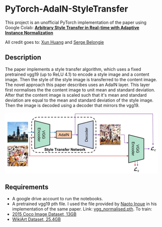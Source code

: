 # PyTorch-AdaIN-StyleTransfer
This project is an unofficial PyTorch implementation of the paper using Google Colab: [**Arbitrary Style Transfer in Real-time with Adaptive Instance Normalization**](https://arxiv.org/abs/1703.06868)

All credit goes to: [Xun Huang](http://www.cs.cornell.edu/~xhuang/) and
[Serge Belongie](http://blogs.cornell.edu/techfaculty/serge-belongie/)


## Description
The paper implements a style transfer algorithm, which uses a fixed pretrained vgg19 (up to ReLU 4.1) to encode a style image and a content image. Then the style of the style image is transferred to the content image. The novel approach this paper describes uses an AdaIN layer. This layer first normalises the the content image to unit mean and standard deviation. After that the content image is scaled such that it's mean and standard deviation are equal to the mean and standard deviation of the style image. Then the image is decoded using a decoder that mirrors the vgg19.
<p align='center'>
  <img src='examples/architecture.jpg' width="600px">
</p>

## Requirements
- A google drive account to run the notebooks.
- A pretrained vgg19 pth file. I used the file provided by [Naoto Inoue](https://github.com/naoto0804/pytorch-AdaIN) in his implementation of the same paper. Link: [vgg_normalised.pth](https://drive.google.com/file/d/108uza-dsmwvbW2zv-G73jtVcMU_2Nb7Y/view).
To train:
- [2015 Coco Image Dataset, 13GB](http://images.cocodataset.org/zips/test2015.zip)
- [WikiArt Dataset, 25.4GB](http://web.fsktm.um.edu.my/~cschan/source/ICIP2017/wikiart.zip)
